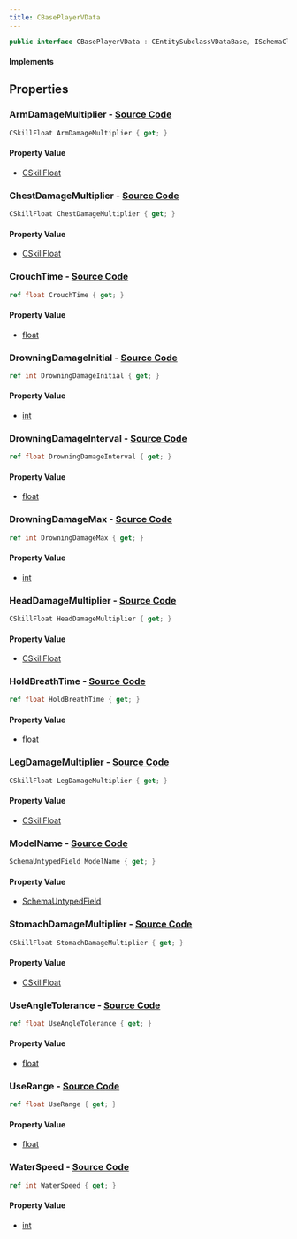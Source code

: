 ```yaml
---
title: CBasePlayerVData
---
```


```csharp
public interface CBasePlayerVData : CEntitySubclassVDataBase, ISchemaClass<CEntitySubclassVDataBase>, ISchemaClass<CBasePlayerVData>, ISchemaField, ISchemaClass, INativeHandle
```

#### Implements

## Properties

### **ArmDamageMultiplier** - [Source Code](https://github.com/swiftly-solution/swiftlys2/blob/main/managed/src/SwiftlyS2.Generated/Schemas/Interfaces/CBasePlayerVData.cs#L25)

```csharp
CSkillFloat ArmDamageMultiplier { get; }
```

#### Property Value

- [CSkillFloat](/docs/api/shared/schemadefinitions/cskillfloat)

### **ChestDamageMultiplier** - [Source Code](https://github.com/swiftly-solution/swiftlys2/blob/main/managed/src/SwiftlyS2.Generated/Schemas/Interfaces/CBasePlayerVData.cs#L21)

```csharp
CSkillFloat ChestDamageMultiplier { get; }
```

#### Property Value

- [CSkillFloat](/docs/api/shared/schemadefinitions/cskillfloat)

### **CrouchTime** - [Source Code](https://github.com/swiftly-solution/swiftlys2/blob/main/managed/src/SwiftlyS2.Generated/Schemas/Interfaces/CBasePlayerVData.cs#L43)

```csharp
ref float CrouchTime { get; }
```

#### Property Value

- [float](https://learn.microsoft.com/dotnet/api/system.single)

### **DrowningDamageInitial** - [Source Code](https://github.com/swiftly-solution/swiftlys2/blob/main/managed/src/SwiftlyS2.Generated/Schemas/Interfaces/CBasePlayerVData.cs#L33)

```csharp
ref int DrowningDamageInitial { get; }
```

#### Property Value

- [int](https://learn.microsoft.com/dotnet/api/system.int32)

### **DrowningDamageInterval** - [Source Code](https://github.com/swiftly-solution/swiftlys2/blob/main/managed/src/SwiftlyS2.Generated/Schemas/Interfaces/CBasePlayerVData.cs#L31)

```csharp
ref float DrowningDamageInterval { get; }
```

#### Property Value

- [float](https://learn.microsoft.com/dotnet/api/system.single)

### **DrowningDamageMax** - [Source Code](https://github.com/swiftly-solution/swiftlys2/blob/main/managed/src/SwiftlyS2.Generated/Schemas/Interfaces/CBasePlayerVData.cs#L35)

```csharp
ref int DrowningDamageMax { get; }
```

#### Property Value

- [int](https://learn.microsoft.com/dotnet/api/system.int32)

### **HeadDamageMultiplier** - [Source Code](https://github.com/swiftly-solution/swiftlys2/blob/main/managed/src/SwiftlyS2.Generated/Schemas/Interfaces/CBasePlayerVData.cs#L19)

```csharp
CSkillFloat HeadDamageMultiplier { get; }
```

#### Property Value

- [CSkillFloat](/docs/api/shared/schemadefinitions/cskillfloat)

### **HoldBreathTime** - [Source Code](https://github.com/swiftly-solution/swiftlys2/blob/main/managed/src/SwiftlyS2.Generated/Schemas/Interfaces/CBasePlayerVData.cs#L29)

```csharp
ref float HoldBreathTime { get; }
```

#### Property Value

- [float](https://learn.microsoft.com/dotnet/api/system.single)

### **LegDamageMultiplier** - [Source Code](https://github.com/swiftly-solution/swiftlys2/blob/main/managed/src/SwiftlyS2.Generated/Schemas/Interfaces/CBasePlayerVData.cs#L27)

```csharp
CSkillFloat LegDamageMultiplier { get; }
```

#### Property Value

- [CSkillFloat](/docs/api/shared/schemadefinitions/cskillfloat)

### **ModelName** - [Source Code](https://github.com/swiftly-solution/swiftlys2/blob/main/managed/src/SwiftlyS2.Generated/Schemas/Interfaces/CBasePlayerVData.cs#L17)

```csharp
SchemaUntypedField ModelName { get; }
```

#### Property Value

- [SchemaUntypedField](/docs/api/shared/schemas/schemauntypedfield)

### **StomachDamageMultiplier** - [Source Code](https://github.com/swiftly-solution/swiftlys2/blob/main/managed/src/SwiftlyS2.Generated/Schemas/Interfaces/CBasePlayerVData.cs#L23)

```csharp
CSkillFloat StomachDamageMultiplier { get; }
```

#### Property Value

- [CSkillFloat](/docs/api/shared/schemadefinitions/cskillfloat)

### **UseAngleTolerance** - [Source Code](https://github.com/swiftly-solution/swiftlys2/blob/main/managed/src/SwiftlyS2.Generated/Schemas/Interfaces/CBasePlayerVData.cs#L41)

```csharp
ref float UseAngleTolerance { get; }
```

#### Property Value

- [float](https://learn.microsoft.com/dotnet/api/system.single)

### **UseRange** - [Source Code](https://github.com/swiftly-solution/swiftlys2/blob/main/managed/src/SwiftlyS2.Generated/Schemas/Interfaces/CBasePlayerVData.cs#L39)

```csharp
ref float UseRange { get; }
```

#### Property Value

- [float](https://learn.microsoft.com/dotnet/api/system.single)

### **WaterSpeed** - [Source Code](https://github.com/swiftly-solution/swiftlys2/blob/main/managed/src/SwiftlyS2.Generated/Schemas/Interfaces/CBasePlayerVData.cs#L37)

```csharp
ref int WaterSpeed { get; }
```

#### Property Value

- [int](https://learn.microsoft.com/dotnet/api/system.int32)

